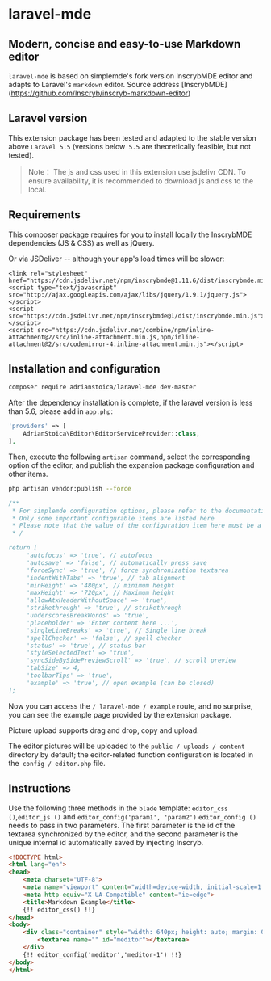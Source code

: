 # laravel-mde

## Modern, concise and easy-to-use Markdown editor

`laravel-mde` is based on simplemde's fork version InscrybMDE editor and adapts to Laravel's `markdown` editor. Source address [InscrybMDE] (https://github.com/Inscryb/inscryb-markdown-editor)

## Laravel version

This extension package has been tested and adapted to the stable version above `Laravel 5.5` (versions below` 5.5` are theoretically feasible, but not tested).
> Note：
> The js and css used in this extension use jsdelivr CDN. To ensure availability, it is recommended to download js and css to the local.

## Requirements
This composer package requires for you to install locally the InscrybMDE dependencies (JS & CSS) as well as jQuery.

Or via JSDeliver -- although your app's load times will be slower:

```
<link rel="stylesheet" href="https://cdn.jsdelivr.net/npm/inscrybmde@1.11.6/dist/inscrybmde.min.css">
<script type="text/javascript" src="http://ajax.googleapis.com/ajax/libs/jquery/1.9.1/jquery.js"></script>
<script src="https://cdn.jsdelivr.net/npm/inscrybmde@1/dist/inscrybmde.min.js"></script>
<script src="https://cdn.jsdelivr.net/combine/npm/inline-attachment@2/src/inline-attachment.min.js,npm/inline-attachment@2/src/codemirror-4.inline-attachment.min.js"></script>
```

## Installation and configuration

```bash
composer require adrianstoica/laravel-mde dev-master
```
After the dependency installation is complete, if the laravel version is less than 5.6, please add in `app.php`:

```php
'providers' => [
    AdrianStoica\Editor\EditorServiceProvider::class,
],
```

Then, execute the following `artisan` command, select the corresponding option of the editor, and publish the expansion package configuration and other items.
```bash
php artisan vendor:publish --force
```

```php
/**
 * For simplemde configuration options, please refer to the documentation: https://github.com/Inscryb/inscryb-markdown-editor for specific settings
 * Only some important configurable items are listed here
 * Please note that the value of the configuration item here must be a string `true` or` false`
 * /

return [
     'autofocus' => 'true', // autofocus
     'autosave' => 'false', // automatically press save
     'forceSync' => 'true', // force synchronization textarea
     'indentWithTabs' => 'true', // tab alignment
     'minHeight' => '480px', // minimum height
     'maxHeight' => '720px', // Maximum height
     'allowAtxHeaderWithoutSpace' => 'true',
     'strikethrough' => 'true', // strikethrough
     'underscoresBreakWords' => 'true',
     'placeholder' => 'Enter content here ...',
     'singleLineBreaks' => 'true', // Single line break
     'spellChecker' => 'false', // spell checker
     'status' => 'true', // status bar
     'styleSelectedText' => 'true',
     'syncSideBySidePreviewScroll' => 'true', // scroll preview
     'tabSize' => 4,
     'toolbarTips' => 'true',
     'example' => 'true', // open example (can be closed)
];
```

Now you can access the `/ laravel-mde / example` route, and no surprise, you can see the example page provided by the extension package.

Picture upload supports drag and drop, copy and upload.

The editor pictures will be uploaded to the `public / uploads / content` directory by default; the editor-related function configuration is located in the` config / editor.php` file.

## Instructions

Use the following three methods in the `blade` template: `editor_css ()`,`editor_js ()` and `editor_config('param1', 'param2')`
`editor_config ()` needs to pass in two parameters. The first parameter is the id of the textarea synchronized by the editor, and the second parameter is the unique internal id automatically saved by injecting Inscryb.

```html
<!DOCTYPE html>
<html lang="en">
<head>
    <meta charset="UTF-8">
    <meta name="viewport" content="width=device-width, initial-scale=1.0">
    <meta http-equiv="X-UA-Compatible" content="ie=edge">
    <title>Markdown Example</title>
    {!! editor_css() !!}
</head>
<body>
    <div class="container" style="width: 640px; height: auto; margin: 0 auto;">
        <textarea name="" id="meditor"></textarea>
    </div>
    {!! editor_config('meditor','meditor-1') !!}
</body>
</html>
```
